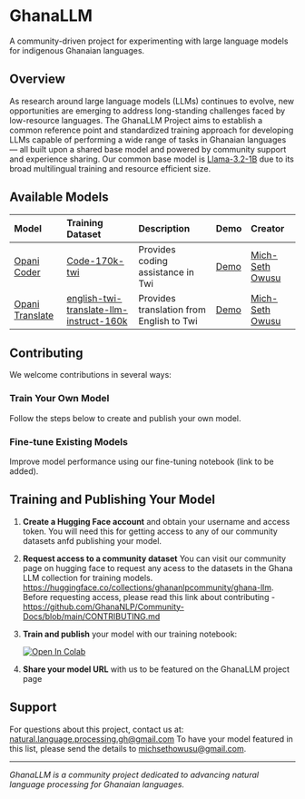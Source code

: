 # GhanaLLM

A community-driven project for experimenting with large language models for indigenous Ghanaian languages.

## Overview

As research around large language models (LLMs) continues to evolve, new opportunities are emerging to address long-standing challenges faced by low-resource languages. The GhanaLLM Project aims to establish a common reference point and standardized training approach for developing LLMs capable of performing a wide range of tasks in Ghanaian languages — all built upon a shared base model and powered by community support and experience sharing. Our common base model is [Llama-3.2-1B](https://huggingface.co/meta-llama/Llama-3.2-1B-Instruct) due to its broad multilingual training and resource efficient size.

## Available Models

| **Model** | **Training Dataset** | **Description** | **Demo** | **Creator** |
| :------------- | :------------- | :------------- | :------------- | :------------- |
| [Opani Coder](https://huggingface.co/ghananlpcommunity/opani-coder_1b-merged-16bit) | [Code-170k-twi](https://huggingface.co/datasets/ghananlpcommunity/Code-170k-twi) | Provides coding assistance in Twi | [Demo](https://huggingface.co/spaces/ghananlpcommunity/Opani-Coder-DEMO) | [Mich-Seth Owusu](https://www.linkedin.com/in/mich-seth-owusu/) |
| [Opani Translate](https://huggingface.co/ghananlpcommunity/opani-translate_1b-merged-16bit) | [english-twi-translate-llm-instruct-160k](https://huggingface.co/datasets/ghananlpcommunity/english-twi-translate-llm-instruct-160k) | Provides translation from English to Twi | [Demo](https://huggingface.co/spaces/ghananlpcommunity/Opani-Translate-Demo) | [Mich-Seth Owusu](https://www.linkedin.com/in/mich-seth-owusu/) |


## Contributing

We welcome contributions in several ways:

### Train Your Own Model
Follow the steps below to create and publish your own model.

### Fine-tune Existing Models
Improve model performance using our fine-tuning notebook (link to be added).

## Training and Publishing Your Model

1. **Create a Hugging Face account** and obtain your username and access token. You will need this for getting access to any of our community datasets anfd publishing your model. 

2. **Request access to a community dataset** You can visit our community page on hugging face to request any acess to the datasets in the Ghana LLM collection for training models. https://huggingface.co/collections/ghananlpcommunity/ghana-llm. Before requesting access, please read this link about contributing - https://github.com/GhanaNLP/Community-Docs/blob/main/CONTRIBUTING.md

3. **Train and publish** your model with our training notebook:

   [![Open In Colab](https://colab.research.google.com/assets/colab-badge.svg)](https://colab.research.google.com/drive/1LdWBCwwIyKrNprhAJHos5ws0Kz-GgHug?usp=sharing)

4. **Share your model URL** with us to be featured on the GhanaLLM project page

## Support

For questions about this project, contact us at: natural.language.processing.gh@gmail.com
To have your model featured in this list, please send the details to [michsethowusu@gmail.com](mailto:michsethowusu@gmail.com).

---

*GhanaLLM is a community project dedicated to advancing natural language processing for Ghanaian languages.*
